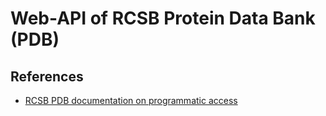 # Web-API of RCSB Protein Data Bank (PDB)

## References
* [RCSB PDB documentation on programmatic access](
   https://www.rcsb.org/docs/programmatic-access/file-download-services
)
